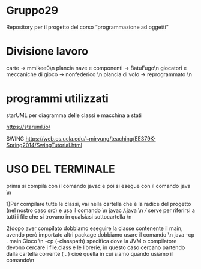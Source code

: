 # Gruppo29
Repository per il progetto del corso “programmazione ad oggetti”


# Divisione lavoro

carte -> mmikee0\n
plancia nave e componenti -> BatuFugo\n
giocatori e meccaniche di gioco -> nonfederico \n
plancia di volo -> reprogrammato \n


# programmi utilizzati

starUML per diagramma delle classi e macchina a stati

https://staruml.io/

SWING
https://web.cs.ucla.edu/~miryung/teaching/EE379K-Spring2014/SwingTutorial.html

# USO DEL TERMINALE

prima si compila con il comando javac e poi si esegue con il comando java \n

1)Per compilare tutte le classi, vai nella cartella che è la radice del progetto (nel nostro caso src) e usa il comando \n
	javac */*.java \n
*/* serve per riferirsi a tutti i file che si trovano in qualsiasi sottocartella \n

2)dopo aver compilato dobbiamo eseguire la classe contenente il main, avendo però importato altri package dobbiamo usare il comando \n
	java -cp . main.Gioco \n
-cp (-classpath) specifica dove la JVM o compilatore devono cercare i file.class e le librerie, in questo caso cercano partendo dalla cartella corrente ( . ) cioè quella in cui siamo quando usiamo il comando\n
